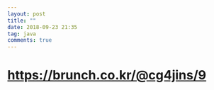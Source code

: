 ```yaml
---
layout: post
title: ""
date: 2018-09-23 21:35
tag: java
comments: true
---
```


# https://brunch.co.kr/@cg4jins/9

